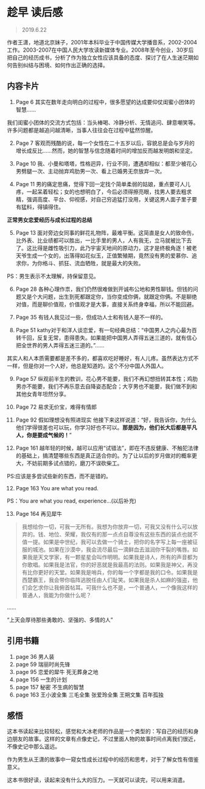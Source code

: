 # 趁早 读后感
>2019.6.22

作者王潇，地道北京妹子，2001年本科毕业于中国传媒大学播音系，2002-2004工作。2003-2007在中国人民大学攻读新媒体专业。2008年至今创业，30岁后把自己的经历成书，分析了作为独立女性应该具备的态度、探讨了在人生迷茫期如何告别纠结与困境、如何作出正确的选择。

## 内容卡片
1. Page 6
其实在数年走向明白的过程中，很多愿望的达成要仰仗闺蜜小团体的智慧......

我们闺蜜小团体的交流方式包括：当头棒喝、冷静分析、无情追问、肆意嘲笑等。许多问题都是越追问越清晰，当事人往往会在过程中猛然惊醒。

2. Page 7
客观而残酷的说，每一个女性在二十五岁以后，容貌总是会与岁月的增长成反比......然而，她的智慧与信念随着时间的增加反而越发明朗和坚定。

3. Page 10
我、小曼和塔塔，性格迥异，行业不同，遭遇却相似：都至少被花心男劈腿一次、主动抛弃鸡肋男一次、看上已婚男无奈放弃一次。

4. Page 11
男的痛定思痛，觉得下回一定找个简单柔弱的姑娘，重点要可人儿疼，一起呆着轻松；女的也想明白了，今后必须得擦亮眼，找男人要去粗求精，强调高度、平台、仰视感，对自己穷追猛打没用，关键这男人面子里子要有猛料，得镇得住。

**正常男女恋爱经历与成长过程的总结**

5. Page 13
面对旁边女同事的鲜花礼物阵，最难平衡。这简直是女人的致命伤，比外表、比业绩都可以胜出，一比手里的男人，人有我无，立马就被比下去了。这比得是雌性吸引力，此乃宇宙天地间的原动力，这才是终极角逐！被老天爷生成一个女的，出落得如花似玉，正值繁殖期，竟然没有男的爱慕你、追求你，为你格斗、抓狂、流血牺牲，就是最大的失败。

PS：男生表示不太理解，持保留意见。

6. Page 28
各种心理作祟，我们仍然很难做到开诚布公地和男性聊钱。但钱的问题又是个大问题，出生到死都跟定你，当你变成你俩，就跟定你俩。不是聊绝对值，而是聊价值观，价值观才是大事，直接关系终身幸福，所以不能回避。

7. Page 35
有钱人我见过一些，但成功人士和有钱人是不一样的。

8. Page 51
kathy对于和洋人谈恋爱，有一句经典总结：“中国男人之内心最为百转千回，反复无常，患得患失。如果能把中国男人弄得五迷三道的，就有信心把全世界的男人弄得五迷三道的。”......

其实人和人本质需要都是差不多的，都喜欢吃好睡好，有人儿疼。虽然表达方式不一样，但是你对一个人好，他总是知道的。这个不分中国人外国人。

9. Page 57
纵观前半生的教训，花心男不能要，我们不再幻想扭转其本性；鸡肋男亦不能要，我们不再乐意去自降姿态配合；大亨男也不能要，我们做不到和其他女青年坦然分享。

10. Page 72
易求无价宝，难得有情郎

10. Page 92 假如理想没有照进现实
他接下来这样说道：“好，我告诉你，为什么他们学得很差也可以玩，你学习好也不可以。**那是因为，他们长大后都是平凡人，你是要成气候的！**”

11. Page 161
越年轻的时候，越可以应用“试错法”，即在不违反健康、不触犯法律的基础上，搞清楚哪些东西是真正适合你的。为了让以后的岁月做对的概率更大，不妨前期多试点错的，磨刀不误砍柴工。

PS:应该是多尝试些新的东西，而不是错的。

12. Page 163
You are what you read.

PS：You are what you read, experience...(以后补充)

13. Page 164 再见犀牛
>我想给你一切，可我一无所有。我想为你放弃一切，可我又没有什么可以放弃的。钱、地位、荣耀，我仅有的那一点点自尊没有这些东西的装点也就不值一提。如果是中世纪，我可以去做一个骑士，把你的名字写上每一座被征服的城池。如果在沙漠中，我会流尽最后一滴鲜血去滋润你干裂的嘴唇。如果我是天文学家，有一颗星星会叫作明明。如果我是诗人，所有的声音都为你歌唱。如果我是法官，你的好恶就是我最高的法则。如果我是神父，再没有比你更好的天堂。如果我是哨兵，你的每一个字都是我的口令。如果我是西楚霸王，我会带你临阵逃脱任由人们耻笑。如果我是杀人如麻的强盗，他们会乞求你让我俯首帖耳。可我什么也不是，一个普通人，一个像我这样的普通人，我能为你做什么呢？

......

“上天会厚待那些勇敢的、坚强的、多情的人”

## 引用书籍
1. page 36 男人装
2. page 59 瑞丽时尚先锋
3. page 95 恋爱的犀牛 死无葬身之地
4. page 156 一生的计划
5. page 157 秘密 不生病的智慧
6. page 163 王小波全集 三毛全集 张爱玲全集 王朔文集 百年孤独

## 感悟
这本书读起来比较轻松，感觉和大冰老师的作品是一个类型的：写自己的经历和身边朋友的故事。这样的文章有点像史记，不过里面人物的故事时间点离我们很近，不像史记中那么遥远。

作为男生从王潇的故事中一窥女性成长过程中的经历和思考，对于了解女性有借鉴意义。

这本书很好读，读起来没有什么大的压力。一天就可以读完，可以用来消遣。